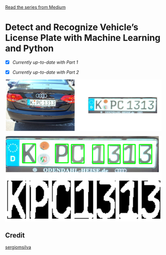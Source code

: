 [Read the series from Medium](https://medium.com/@quangnhatnguyenle/detect-and-recognize-vehicles-license-plate-with-machine-learning-and-python-part-1-detection-795fda47e922)

# Detect and Recognize Vehicle’s License Plate with Machine Learning and Python 

- [x] _Currently up-to-date with Part 1_
- [x] _Currently up-to-date with Part 2_


<p align="center"><img src="Part1_result.jpg" width=640></p>
<p align="center"><img src="Part2_result.jpg" width=640></p>



## Credit
[sergiomsilva](https://github.com/sergiomsilva/alpr-unconstrained)

